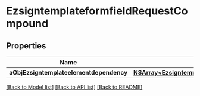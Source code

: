 # EzsigntemplateformfieldRequestCompound

## Properties
Name | Type | Description | Notes
------------ | ------------- | ------------- | -------------
**aObjEzsigntemplateelementdependency** | [**NSArray&lt;EzsigntemplateelementdependencyRequestCompound&gt;***](EzsigntemplateelementdependencyRequest.md) |  | [optional] 

[[Back to Model list]](../README.md#documentation-for-models) [[Back to API list]](../README.md#documentation-for-api-endpoints) [[Back to README]](../README.md)


